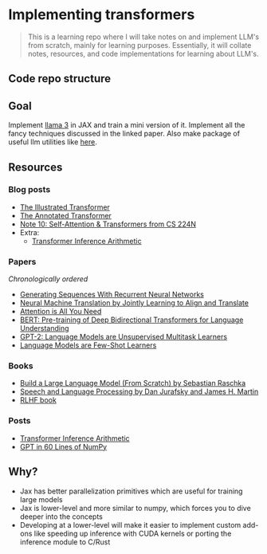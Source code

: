 # Implementing transformers

> This is a learning repo where I will take notes on and implement LLM's from scratch, mainly for learning purposes. Essentially, it will collate notes, resources, and code implementations for learning about LLM's.

## Code repo structure


## Goal 

Implement [llama 3](https://arxiv.org/pdf/2407.21783) in JAX and train a mini version of it. Implement all the fancy techniques discussed in the linked paper. Also make package of useful llm utilities like [here](https://github.com/rosikand/cs197-library/tree/main). 


## Resources


### Blog posts

- [The Illustrated Transformer](http://jalammar.github.io/illustrated-transformer/)
- [The Annotated Transformer](https://nlp.seas.harvard.edu/annotated-transformer/)
- [Note 10: Self-Attention & Transformers from CS 224N](https://web.stanford.edu/class/cs224n/readings/cs224n-self-attention-transformers-2023_draft.pdf)
- Extra:
  - [Transformer Inference Arithmetic](https://kipp.ly/transformer-inference-arithmetic/#kv-cache)

### Papers

*Chronologically ordered*

- [Generating Sequences With Recurrent Neural Networks](https://arxiv.org/abs/1308.0850)
- [Neural Machine Translation by Jointly Learning to Align and Translate](https://arxiv.org/abs/1409.0473)
- [Attention is All You Need](https://arxiv.org/abs/1706.03762)
- [BERT: Pre-training of Deep Bidirectional Transformers for Language Understanding](https://arxiv.org/abs/1810.04805)
- [GPT-2: Language Models are Unsupervised Multitask Learners](https://cdn.openai.com/better-language-models/language_models_are_unsupervised_multitask_learners.pdf)
- [Language Models are Few-Shot Learners](https://arxiv.org/abs/2005.14165)

### Books

- [Build a Large Language Model (From Scratch) by Sebastian Raschka](https://www.manning.com/books/build-a-large-language-model-from-scratch)
- [Speech and Language Processing by Dan Jurafsky and James H. Martin](https://web.stanford.edu/~jurafsky/slp3/)
- [RLHF book](https://rlhfbook.com/)


### Posts 

- [Transformer Inference Arithmetic](https://kipp.ly/transformer-inference-arithmetic/)
- [GPT in 60 Lines of NumPy](https://jaykmody.com/blog/gpt-from-scratch/)


## Why? 

- Jax has better parallelization primitives which are useful for training large models 
- Jax is lower-level and more similar to numpy, which forces you to dive deeper into the concepts
- Developing at a lower-level will make it easier to implement custom add-ons like speeding up inference with CUDA kernels or porting the inference module to C/Rust
